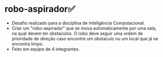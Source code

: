 # robo-aspirador✅

- Desafio realizado para a  disciplina de Inteligência Computacional.
- Criar um "robo-aspirador" que se mova automaticamente por uma sala, na qual devem ter obstaculos. O robo deve seguir uma ordem de prioridade de direção caso encontre um obstaculo ou um local que já se encontra limpo.
- Feito em equipe de 4 integrantes.
